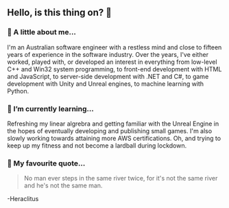 ## Hello, is this thing on? 👋

### 💬 A little about me...

I'm an Australian software engineer with a restless mind and close to fifteen years of experience in the software industry. Over the years, I've either worked, played with, or developed an interest in everything from low-level C++ and Win32 system programming, to front-end development with HTML and JavaScript, to server-side development with .NET and C#, to game development with Unity and Unreal engines, to machine learning with Python.

### 🌱 I’m currently learning...

Refreshing my linear algrebra and getting familiar with the Unreal Engine in the hopes of eventually developing and publishing small games. I'm also slowly working towards attaining more AWS certifications. Oh, and trying to keep up my fitness and not become a lardball during lockdown.

### 💬 My favourite quote...

> No man ever steps in the same river twice, for it's not the same river and he's not the same man.

-Heraclitus

<!--
**yottaawesome/yottaawesome** is a ✨ _special_ ✨ repository because its `README.md` (this file) appears on your GitHub profile.

Here are some ideas to get you started:

- 🔭 I’m currently working on ...
- 🌱 I’m currently learning ...
- 👯 I’m looking to collaborate on ...
- 🤔 I’m looking for help with ...
- 💬 Ask me about ...
- 📫 How to reach me: ...
- 😄 Pronouns: ...
- ⚡ Fun fact: ...
-->
